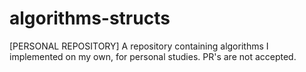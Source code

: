 # algorithms-structs
[PERSONAL REPOSITORY] A repository containing algorithms I implemented on my own, for personal studies. PR's are not accepted.
